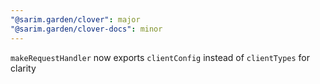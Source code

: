 ```yaml
---
"@sarim.garden/clover": major
"@sarim.garden/clover-docs": minor
---
```


`makeRequestHandler` now exports `clientConfig` instead of `clientTypes` for clarity
